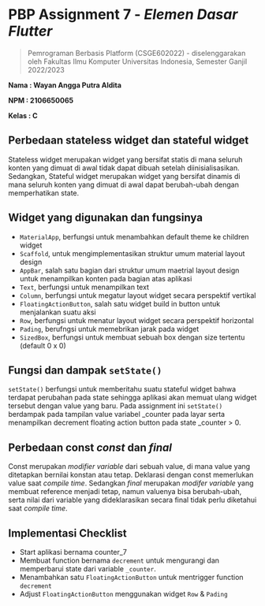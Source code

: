 
# PBP Assignment 7 - *Elemen Dasar Flutter*

> Pemrograman Berbasis Platform (CSGE602022) - diselenggarakan oleh 
> Fakultas Ilmu Komputer Universitas Indonesia, Semester Ganjil 2022/2023

**Nama  : Wayan Angga Putra Aldita**

**NPM   : 2106650065**

**Kelas : C**

## Perbedaan stateless widget dan stateful widget
Stateless widget merupakan widget yang bersifat statis di mana seluruh konten yang dimuat di awal tidak dapat dibuah setelah diinisialisasikan. Sedangkan, Stateful widget merupakan widget yang bersifat dinamis di mana seluruh konten yang dimuat di awal dapat berubah-ubah dengan memperhatikan state.

## Widget yang digunakan dan fungsinya
- `MaterialApp`, berfungsi untuk menambahkan default theme ke children widget
- `Scaffold`, untuk mengimplementasikan struktur umum material layout design
- `AppBar`, salah satu bagian dari struktur umum maetrial layout design untuk menampilkan konten pada bagian atas aplikasi 
- `Text`, berfungsi untuk menampilkan text
- `Column`, berfungsi untuk megatur layout widget secara perspektif vertikal
- `FloatingActionButton`, salah satu widget build in button untuk menjalankan suatu aksi
- `Row`, berfungsi untuk menatur layout widget secara perspektif horizontal
- `Pading`, berufngsi untuk memebrikan jarak pada widget
- `SizedBox`, berfungsi untuk membuat sebuah box dengan size tertentu (default 0 x 0)

## Fungsi dan dampak `setState()`
`setState()` berfungsi untuk memberitahu suatu stateful widget bahwa terdapat perubahan pada state sehingga aplikasi akan memuat ulang widget tersebut dengan value yang baru. Pada assignment ini `setState()` berdampak pada tampilan value variabel _counter pada layar serta menampilkan decrement floating action button pada state _counter > 0.

## Perbedaan const *const* dan *final*
Const merupakan *modifier variable* dari sebuah value, di mana value yang ditetapkan bernilai konstan atau tetap. Deklarasi dengan const memerlukan value saat *compile time*. Sedangkan *final* merupakan *modifer variable* yang membuat reference menjadi tetap, namun valuenya bisa berubah-ubah, serta nilai dari variable yang dideklarasikan secara final tidak perlu diketahui saat *compile time*.

## Implementasi Checklist
- Start aplikasi bernama counter_7
- Membuat function bernama `decrement` untuk mengurangi dan memperbarui state dari variable `_counter`.
- Menambahkan satu `FloatingActionButton` untuk mentrigger function `decrement`
- Adjust `FloatingActionButton` menggunakan widget `Row` & `Pading`
